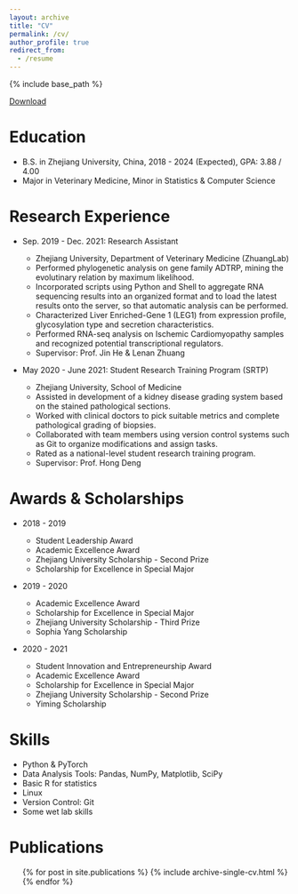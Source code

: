 ```yaml
---
layout: archive
title: "CV"
permalink: /cv/
author_profile: true
redirect_from:
  - /resume
---
```


{% include base_path %}

[Download](http://alexander-suen.github.io/files/CV_MHSun_Oct17_2023.pdf)

Education
======
* B.S. in Zhejiang University, China, 2018 - 2024 (Expected), GPA: 3.88 / 4.00
* Major in Veterinary Medicine, Minor in Statistics & Computer Science

Research Experience
======
* Sep. 2019 - Dec. 2021: Research Assistant
  * Zhejiang University, Department of Veterinary Medicine (ZhuangLab)
  * Performed phylogenetic analysis on gene family ADTRP, mining the evolutinary relation by maximum likelihood.
  * Incorporated scripts using Python and Shell to aggregate RNA sequencing results into an organized format and to load
the latest results onto the server, so that automatic analysis can be performed.
  * Characterized Liver Enriched-Gene 1 (LEG1) from expression profile, glycosylation type and secretion characteristics.
  * Performed RNA-seq analysis on Ischemic Cardiomyopathy samples and recognized potential transcriptional regulators.
  * Supervisor: Prof. Jin He & Lenan Zhuang

* May 2020 - June 2021: Student Research Training Program (SRTP)
  * Zhejiang University, School of Medicine
  * Assisted in development of a kidney disease grading system based on the stained pathological sections.
  * Worked with clinical doctors to pick suitable metrics and complete pathological grading of biopsies.
  * Collaborated with team members using version control systems such as Git to organize modifications and assign tasks.
  * Rated as a national-level student research training program.
  * Supervisor: Prof. Hong Deng
  
Awards & Scholarships
======
* 2018 - 2019
  * Student Leadership Award
  * Academic Excellence Award
  * Zhejiang University Scholarship - Second Prize
  * Scholarship for Excellence in Special Major

* 2019 - 2020
  * Academic Excellence Award
  * Scholarship for Excellence in Special Major
  * Zhejiang University Scholarship - Third Prize
  * Sophia Yang Scholarship

* 2020 - 2021
  * Student Innovation and Entrepreneurship Award
  * Academic Excellence Award
  * Scholarship for Excellence in Special Major
  * Zhejiang University Scholarship - Second Prize
  * Yiming Scholarship

Skills
======
* Python & PyTorch
* Data Analysis Tools: Pandas, NumPy, Matplotlib, SciPy
* Basic R for statistics
* Linux
* Version Control: Git
* Some wet lab skills

Publications
======
  <ul>{% for post in site.publications %}
    {% include archive-single-cv.html %}
  {% endfor %}</ul>
  
<!-- Talks
======
  <ul>{% for post in site.talks %}
    {% include archive-single-talk-cv.html %}
  {% endfor %}</ul>
  
Teaching
======
  <ul>{% for post in site.teaching %}
    {% include archive-single-cv.html %}
  {% endfor %}</ul>
  
Service and leadership
======
* Currently signed in to 43 different slack teams -->
